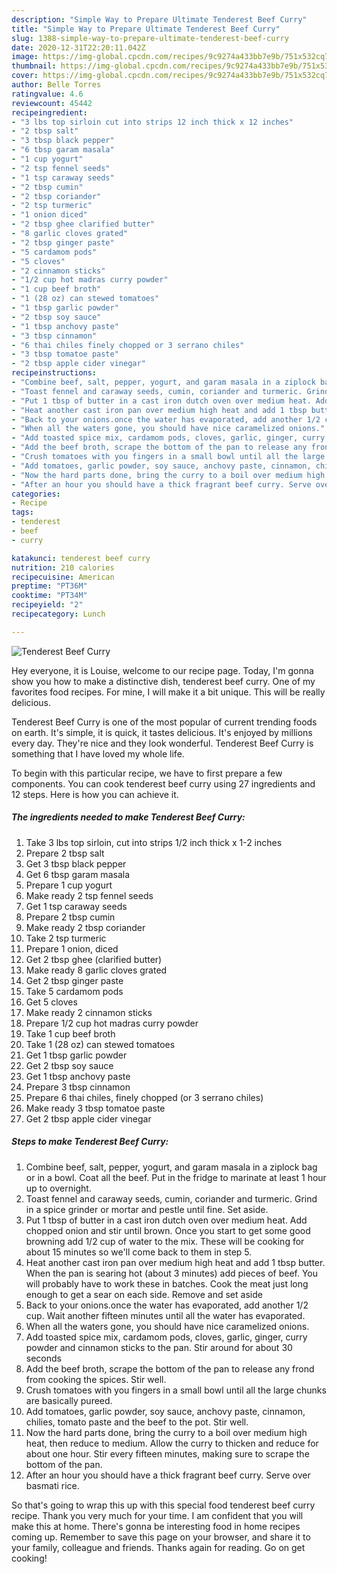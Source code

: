 ```yaml
---
description: "Simple Way to Prepare Ultimate Tenderest Beef Curry"
title: "Simple Way to Prepare Ultimate Tenderest Beef Curry"
slug: 1388-simple-way-to-prepare-ultimate-tenderest-beef-curry
date: 2020-12-31T22:20:11.042Z
image: https://img-global.cpcdn.com/recipes/9c9274a433bb7e9b/751x532cq70/tenderest-beef-curry-recipe-main-photo.jpg
thumbnail: https://img-global.cpcdn.com/recipes/9c9274a433bb7e9b/751x532cq70/tenderest-beef-curry-recipe-main-photo.jpg
cover: https://img-global.cpcdn.com/recipes/9c9274a433bb7e9b/751x532cq70/tenderest-beef-curry-recipe-main-photo.jpg
author: Belle Torres
ratingvalue: 4.6
reviewcount: 45442
recipeingredient:
- "3 lbs top sirloin cut into strips 12 inch thick x 12 inches"
- "2 tbsp salt"
- "3 tbsp black pepper"
- "6 tbsp garam masala"
- "1 cup yogurt"
- "2 tsp fennel seeds"
- "1 tsp caraway seeds"
- "2 tbsp cumin"
- "2 tbsp coriander"
- "2 tsp turmeric"
- "1 onion diced"
- "2 tbsp ghee clarified butter"
- "8 garlic cloves grated"
- "2 tbsp ginger paste"
- "5 cardamom pods"
- "5 cloves"
- "2 cinnamon sticks"
- "1/2 cup hot madras curry powder"
- "1 cup beef broth"
- "1 (28 oz) can stewed tomatoes"
- "1 tbsp garlic powder"
- "2 tbsp soy sauce"
- "1 tbsp anchovy paste"
- "3 tbsp cinnamon"
- "6 thai chiles finely chopped or 3 serrano chiles"
- "3 tbsp tomatoe paste"
- "2 tbsp apple cider vinegar"
recipeinstructions:
- "Combine beef, salt, pepper, yogurt, and garam masala in a ziplock bag or in a bowl. Coat all the beef. Put in the fridge to marinate at least 1 hour up to overnight."
- "Toast fennel and caraway seeds, cumin, coriander and turmeric. Grind in a spice grinder or mortar and pestle until fine. Set aside."
- "Put 1 tbsp of butter in a cast iron dutch oven over medium heat. Add chopped onion and stir until brown. Once you start to get some good browning add 1/2 cup of water to the mix. These will be cooking for about 15 minutes so we&#39;ll come back to them in step 5."
- "Heat another cast iron pan over medium high heat and add 1 tbsp butter. When the pan is searing hot (about 3 minutes) add pieces of beef. You will probably have to work these in batches. Cook the meat just long enough to get a sear on each side. Remove and set aside"
- "Back to your onions.once the water has evaporated, add another 1/2 cup. Wait another fifteen minutes until all the water has evaporated."
- "When all the waters gone, you should have nice caramelized onions."
- "Add toasted spice mix, cardamom pods, cloves, garlic, ginger, curry powder and cinnamon sticks to the pan. Stir around for about 30 seconds"
- "Add the beef broth, scrape the bottom of the pan to release any frond from cooking the spices. Stir well."
- "Crush tomatoes with you fingers in a small bowl until all the large chunks are basically pureed."
- "Add tomatoes, garlic powder, soy sauce, anchovy paste, cinnamon, chilies, tomato paste and the beef to the pot. Stir well."
- "Now the hard parts done, bring the curry to a boil over medium high heat, then reduce to medium. Allow the curry to thicken and reduce for about one hour. Stir every fifteen minutes, making sure to scrape the bottom of the pan."
- "After an hour you should have a thick fragrant beef curry. Serve over basmati rice."
categories:
- Recipe
tags:
- tenderest
- beef
- curry

katakunci: tenderest beef curry 
nutrition: 210 calories
recipecuisine: American
preptime: "PT36M"
cooktime: "PT34M"
recipeyield: "2"
recipecategory: Lunch

---
```



![Tenderest Beef Curry](https://img-global.cpcdn.com/recipes/9c9274a433bb7e9b/751x532cq70/tenderest-beef-curry-recipe-main-photo.jpg)

Hey everyone, it is Louise, welcome to our recipe page. Today, I'm gonna show you how to make a distinctive dish, tenderest beef curry. One of my favorites food recipes. For mine, I will make it a bit unique. This will be really delicious.



Tenderest Beef Curry is one of the most popular of current trending foods on earth. It's simple, it is quick, it tastes delicious. It's enjoyed by millions every day. They're nice and they look wonderful. Tenderest Beef Curry is something that I have loved my whole life.


To begin with this particular recipe, we have to first prepare a few components. You can cook tenderest beef curry using 27 ingredients and 12 steps. Here is how you can achieve it.

<!--inarticleads1-->

##### The ingredients needed to make Tenderest Beef Curry:

1. Take 3 lbs top sirloin, cut into strips 1/2 inch thick x 1-2 inches
1. Prepare 2 tbsp salt
1. Get 3 tbsp black pepper
1. Get 6 tbsp garam masala
1. Prepare 1 cup yogurt
1. Make ready 2 tsp fennel seeds
1. Get 1 tsp caraway seeds
1. Prepare 2 tbsp cumin
1. Make ready 2 tbsp coriander
1. Take 2 tsp turmeric
1. Prepare 1 onion, diced
1. Get 2 tbsp ghee (clarified butter)
1. Make ready 8 garlic cloves grated
1. Get 2 tbsp ginger paste
1. Take 5 cardamom pods
1. Get 5 cloves
1. Make ready 2 cinnamon sticks
1. Prepare 1/2 cup hot madras curry powder
1. Take 1 cup beef broth
1. Take 1 (28 oz) can stewed tomatoes
1. Get 1 tbsp garlic powder
1. Get 2 tbsp soy sauce
1. Get 1 tbsp anchovy paste
1. Prepare 3 tbsp cinnamon
1. Prepare 6 thai chiles, finely chopped (or 3 serrano chiles)
1. Make ready 3 tbsp tomatoe paste
1. Get 2 tbsp apple cider vinegar




<!--inarticleads2-->

##### Steps to make Tenderest Beef Curry:

1. Combine beef, salt, pepper, yogurt, and garam masala in a ziplock bag or in a bowl. Coat all the beef. Put in the fridge to marinate at least 1 hour up to overnight.
1. Toast fennel and caraway seeds, cumin, coriander and turmeric. Grind in a spice grinder or mortar and pestle until fine. Set aside.
1. Put 1 tbsp of butter in a cast iron dutch oven over medium heat. Add chopped onion and stir until brown. Once you start to get some good browning add 1/2 cup of water to the mix. These will be cooking for about 15 minutes so we&#39;ll come back to them in step 5.
1. Heat another cast iron pan over medium high heat and add 1 tbsp butter. When the pan is searing hot (about 3 minutes) add pieces of beef. You will probably have to work these in batches. Cook the meat just long enough to get a sear on each side. Remove and set aside
1. Back to your onions.once the water has evaporated, add another 1/2 cup. Wait another fifteen minutes until all the water has evaporated.
1. When all the waters gone, you should have nice caramelized onions.
1. Add toasted spice mix, cardamom pods, cloves, garlic, ginger, curry powder and cinnamon sticks to the pan. Stir around for about 30 seconds
1. Add the beef broth, scrape the bottom of the pan to release any frond from cooking the spices. Stir well.
1. Crush tomatoes with you fingers in a small bowl until all the large chunks are basically pureed.
1. Add tomatoes, garlic powder, soy sauce, anchovy paste, cinnamon, chilies, tomato paste and the beef to the pot. Stir well.
1. Now the hard parts done, bring the curry to a boil over medium high heat, then reduce to medium. Allow the curry to thicken and reduce for about one hour. Stir every fifteen minutes, making sure to scrape the bottom of the pan.
1. After an hour you should have a thick fragrant beef curry. Serve over basmati rice.




So that's going to wrap this up with this special food tenderest beef curry recipe. Thank you very much for your time. I am confident that you will make this at home. There's gonna be interesting food in home recipes coming up. Remember to save this page on your browser, and share it to your family, colleague and friends. Thanks again for reading. Go on get cooking!
